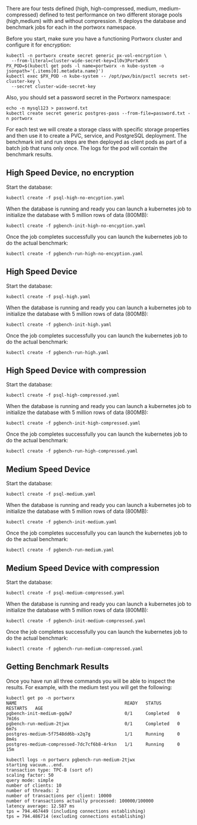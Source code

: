 There are four tests defined (high, high-compressed, medium, medium-compressed) defined to test performance on two different storage pools (high,medium) with and without compression. It deploys the database and benchmark jobs for each in the portworx namespace.

Before you start, make sure you have a functioning Portworx cluster and configure it for encryption:
```
kubectl -n portworx create secret generic px-vol-encryption \
  --from-literal=cluster-wide-secret-key=Il0v3Portw0rX
PX_POD=$(kubectl get pods -l name=portworx -n kube-system -o jsonpath='{.items[0].metadata.name}')
kubectl exec $PX_POD -n kube-system -- /opt/pwx/bin/pxctl secrets set-cluster-key \
  --secret cluster-wide-secret-key
```
Also, you should set a password secret in the Portworx namespace:
```
echo -n mysql123 > password.txt
kubectl create secret generic postgres-pass --from-file=password.txt -n portworx
```

For each test we will create a storage class with specific storage properties and then use it to create a PVC, service, and PostgreSQL deployment. The benchmark init and run steps are then deployed as client pods as part of a batch job that runs only once. The logs for the pod will contain the benchmark results.

## High Speed Device, no encryption
Start the database:
```
kubectl create -f psql-high-no-encyption.yaml
```
When the database is running and ready you can launch a kubernetes job to initialize the database with 5 million rows of data (800MB):
```
kubectl create -f pgbench-init-high-no-encyption.yaml
````
Once the job completes successfully you can launch the kubernetes job to do the actual benchmark:
```
kubectl create -f pgbench-run-high-no-encyption.yaml
```

## High Speed Device
Start the database:
```
kubectl create -f psql-high.yaml
```
When the database is running and ready you can launch a kubernetes job to initialize the database with 5 million rows of data (800MB):
```
kubectl create -f pgbench-init-high.yaml
````
Once the job completes successfully you can launch the kubernetes job to do the actual benchmark:
```
kubectl create -f pgbench-run-high.yaml
```

## High Speed Device with compression
Start the database:
```
kubectl create -f psql-high-compressed.yaml
```
When the database is running and ready you can launch a kubernetes job to initialize the database with 5 million rows of data (800MB):
```
kubectl create -f pgbench-init-high-compressed.yaml
````
Once the job completes successfully you can launch the kubernetes job to do the actual benchmark:
```
kubectl create -f pgbench-run-high-compressed.yaml
```

## Medium Speed Device
Start the database:
```
kubectl create -f psql-medium.yaml
```
When the database is running and ready you can launch a kubernetes job to initialize the database with 5 million rows of data (800MB):
```
kubectl create -f pgbench-init-medium.yaml
````
Once the job completes successfully you can launch the kubernetes job to do the actual benchmark:
```
kubectl create -f pgbench-run-medium.yaml
```

## Medium Speed Device with compression
Start the database:
```
kubectl create -f psql-medium-compressed.yaml
```
When the database is running and ready you can launch a kubernetes job to initialize the database with 5 million rows of data (800MB):
```
kubectl create -f pgbench-init-medium-compressed.yaml
````
Once the job completes successfully you can launch the kubernetes job to do the actual benchmark:
```
kubectl create -f pgbench-run-medium-compressed.yaml
```

## Getting Benchmark Results
Once you have run all three commands you will be able to inspect the results. For example, with the medium test you will get the following:
```
kubectl get po -n portworx
NAME                                         READY   STATUS      RESTARTS   AGE
pgbench-init-medium-gqdw7                    0/1     Completed   0          7m16s
pgbench-run-medium-2tjwx                     0/1     Completed   0          6m7s
postgres-medium-5f7548dd6b-x2q7g             1/1     Running     0          8m4s
postgres-medium-compressed-7dc7cf6b8-4rksn   1/1     Running     0          15m

kubectl logs -n portworx pgbench-run-medium-2tjwx
starting vacuum...end.
transaction type: TPC-B (sort of)
scaling factor: 50
query mode: simple
number of clients: 10
number of threads: 2
number of transactions per client: 10000
number of transactions actually processed: 100000/100000
latency average: 12.587 ms
tps = 794.467449 (including connections establishing)
tps = 794.486714 (excluding connections establishing)
```
